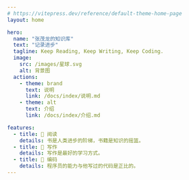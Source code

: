 ```yaml
---
# https://vitepress.dev/reference/default-theme-home-page
layout: home

hero:
  name: "张茂龙的知识库"
  text: "记录进步"
  tagline: Keep Reading, Keep Writing, Keep Coding.
  image:
    src: /images/星球.svg
    alt: 背景图
  actions:
    - theme: brand
      text: 说明
      link: /docs/index/说明.md
    - theme: alt
      text: 介绍
      link: /docs/index/介绍.md

features:
  - title: 🍊 阅读
    details: 书是人类进步的阶梯，书籍是知识的摇篮。
  - title: 🍏 写作
    details: 写作是最好的学习方式。
  - title: 🍐 编码
    details: 程序员的能力与他写过的代码是正比的。
---
```


